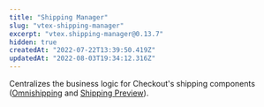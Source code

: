 ```yaml
---
title: "Shipping Manager"
slug: "vtex-shipping-manager"
excerpt: "vtex.shipping-manager@0.13.7"
hidden: true
createdAt: "2022-07-22T13:39:50.419Z"
updatedAt: "2022-08-03T19:34:12.316Z"
---
```

Centralizes the business logic for Checkout's shipping components ([Omnishipping](https://github.com/vtex/omnishipping) and [Shipping Preview](https://github.com/vtex/shipping-preview)).